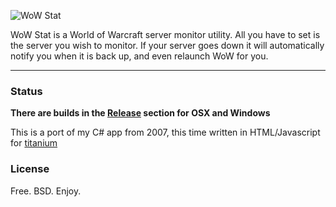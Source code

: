 ![WoW Stat](https://github.com/arzynik/wowstat/raw/master/assets/logo.png)

WoW Stat is a World of Warcraft server monitor utility. All you have to set is the server you wish to monitor. If your server goes down it will automatically notify you when it is back up, and even relaunch WoW for you.

----------------------------

### Status

**There are builds in the [Release](https://github.com/arzynik/wowstat/releases) section for OSX and Windows**

This is a port of my C# app from 2007, this time written in HTML/Javascript for [titanium](http://www.appcelerator.com/mobile-app-development-products/)

### License 
Free. BSD. Enjoy.
